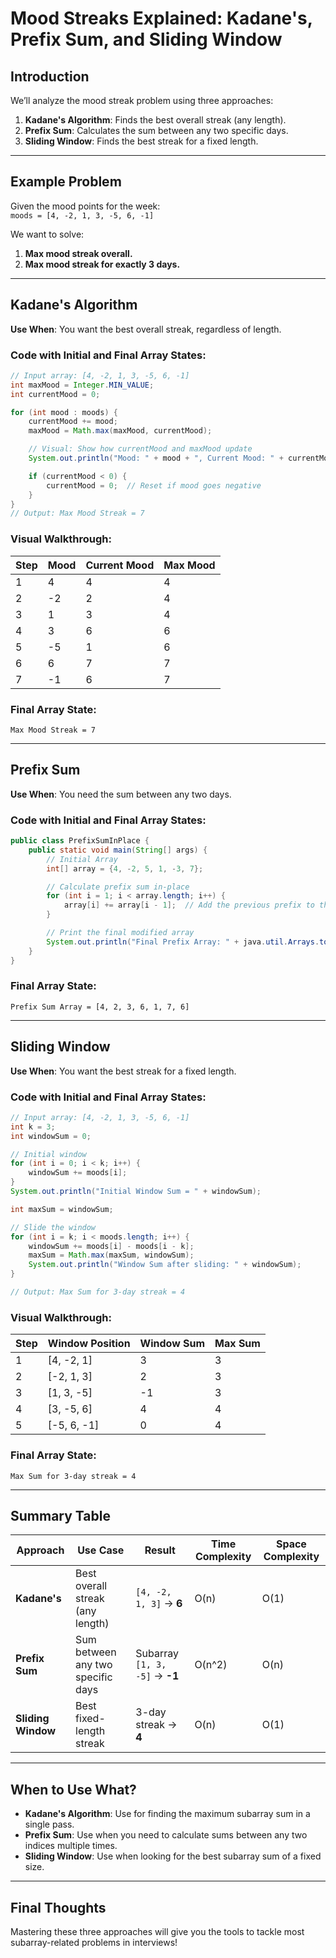 
# Mood Streaks Explained: Kadane's, Prefix Sum, and Sliding Window

## **Introduction**
We’ll analyze the mood streak problem using three approaches:
1. **Kadane's Algorithm**: Finds the best overall streak (any length).
2. **Prefix Sum**: Calculates the sum between any two specific days.
3. **Sliding Window**: Finds the best streak for a fixed length.

---

## Example Problem
Given the mood points for the week:  
`moods = [4, -2, 1, 3, -5, 6, -1]`

We want to solve:
1. **Max mood streak overall.**  
2. **Max mood streak for exactly 3 days.**

---

## **Kadane's Algorithm**  
**Use When**: You want the best overall streak, regardless of length.

### **Code with Initial and Final Array States**:
```java
// Input array: [4, -2, 1, 3, -5, 6, -1]
int maxMood = Integer.MIN_VALUE;
int currentMood = 0;

for (int mood : moods) {
    currentMood += mood;
    maxMood = Math.max(maxMood, currentMood);

    // Visual: Show how currentMood and maxMood update
    System.out.println("Mood: " + mood + ", Current Mood: " + currentMood + ", Max Mood: " + maxMood);

    if (currentMood < 0) {
        currentMood = 0;  // Reset if mood goes negative
    }
}
// Output: Max Mood Streak = 7
```

### **Visual Walkthrough**:
| Step | Mood | Current Mood | Max Mood |
|------|------|--------------|----------|
| 1    | 4    | 4            | 4        |
| 2    | -2   | 2            | 4        |
| 3    | 1    | 3            | 4        |
| 4    | 3    | 6            | 6        |
| 5    | -5   | 1            | 6        |
| 6    | 6    | 7            | 7        |
| 7    | -1   | 6            | 7        |

### **Final Array State**:  
`Max Mood Streak = 7`

---

## **Prefix Sum**  
**Use When**: You need the sum between any two days.

### **Code with Initial and Final Array States**:

```java
public class PrefixSumInPlace {
    public static void main(String[] args) {
        // Initial Array
        int[] array = {4, -2, 5, 1, -3, 7};

        // Calculate prefix sum in-place
        for (int i = 1; i < array.length; i++) {
            array[i] += array[i - 1];  // Add the previous prefix to the current element
        }

        // Print the final modified array
        System.out.println("Final Prefix Array: " + java.util.Arrays.toString(array));
    }
}
```
### **Final Array State**:  
`Prefix Sum Array = [4, 2, 3, 6, 1, 7, 6]`  

---

## **Sliding Window**  
**Use When**: You want the best streak for a fixed length.

### **Code with Initial and Final Array States**:
```java
// Input array: [4, -2, 1, 3, -5, 6, -1]
int k = 3;
int windowSum = 0;

// Initial window
for (int i = 0; i < k; i++) {
    windowSum += moods[i];
}
System.out.println("Initial Window Sum = " + windowSum);

int maxSum = windowSum;

// Slide the window
for (int i = k; i < moods.length; i++) {
    windowSum += moods[i] - moods[i - k];
    maxSum = Math.max(maxSum, windowSum);
    System.out.println("Window Sum after sliding: " + windowSum);
}

// Output: Max Sum for 3-day streak = 4
```

### **Visual Walkthrough**:
| Step | Window Position | Window Sum | Max Sum |
|------|-----------------|------------|---------|
| 1    | [4, -2, 1]      | 3          | 3       |
| 2    | [-2, 1, 3]      | 2          | 3       |
| 3    | [1, 3, -5]      | -1         | 3       |
| 4    | [3, -5, 6]      | 4          | 4       |
| 5    | [-5, 6, -1]     | 0          | 4       |

### **Final Array State**:  
`Max Sum for 3-day streak = 4`

---

## Summary Table
| **Approach**        | **Use Case**                                       | **Result**                | **Time Complexity** | **Space Complexity** |
|---------------------|----------------------------------------------------|---------------------------|---------------------|---------------------|
| **Kadane's**        | Best overall streak (any length)                   | `[4, -2, 1, 3]` → **6**   | O(n)                | O(1)                |
| **Prefix Sum**      | Sum between any two specific days                  | Subarray `[1, 3, -5]` → **-1** | O(n^2)              | O(n)                |
| **Sliding Window**  | Best fixed-length streak                           | 3-day streak → **4**      | O(n)                | O(1)                |

---

## **When to Use What?**
- **Kadane's Algorithm**: Use for finding the maximum subarray sum in a single pass.
- **Prefix Sum**: Use when you need to calculate sums between any two indices multiple times.
- **Sliding Window**: Use when looking for the best subarray sum of a fixed size.

---

## **Final Thoughts**  
Mastering these three approaches will give you the tools to tackle most subarray-related problems in interviews!
